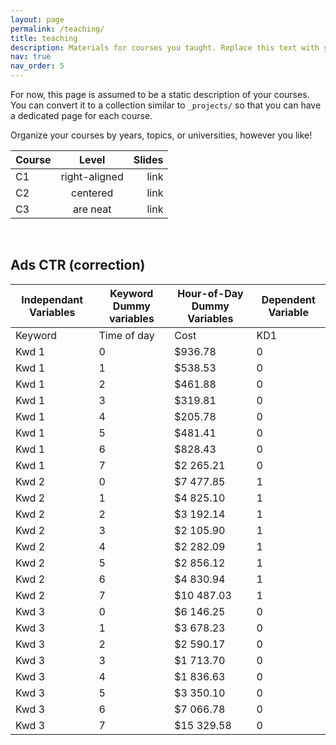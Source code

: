 ```yaml
---
layout: page
permalink: /teaching/
title: teaching
description: Materials for courses you taught. Replace this text with your description.
nav: true
nav_order: 5
---
```


For now, this page is assumed to be a static description of your courses. You can convert it to a collection similar to `_projects/` so that you can have a dedicated page for each course.

Organize your courses by years, topics, or universities, however you like!


| Course        | Level           | Slides  |
| ------------- |:-------------:| -----:|
| C1     | right-aligned | link |
| C2      | centered      |   link |
| C3 | are neat      |    link |

&nbsp;
## Ads CTR (correction)


| Independant Variables | Keyword Dummy variables | Hour-of-Day Dummy Variables | Dependent Variable |
| --------------------- | ----------------------- | --------------------------- | ------------------ |
| Keyword               | Time of day             | Cost                        | KD1                | KD2 | H1 | H2 | H3 | H4 | H5 | H6 | H7 | Conversions |
| Kwd 1                 | 0                       | $936.78                     | 0                  | 0 | 0 | 0 | 0 | 0 | 0 | 0 | 0 | 15 |
| Kwd 1                 | 1                       | $538.53                     | 0                  | 0 | 1 | 0 | 0 | 0 | 0 | 0 | 0 | 7 |
| Kwd 1                 | 2                       | $461.88                     | 0                  | 0 | 0 | 1 | 0 | 0 | 0 | 0 | 0 | 3 |
| Kwd 1                 | 3                       | $319.81                     | 0                  | 0 | 0 | 0 | 1 | 0 | 0 | 0 | 0 | 1 |
| Kwd 1                 | 4                       | $205.78                     | 0                  | 0 | 0 | 0 | 0 | 1 | 0 | 0 | 0 | 1 |
| Kwd 1                 | 5                       | $481.41                     | 0                  | 0 | 0 | 0 | 0 | 0 | 1 | 0 | 0 | 2 |
| Kwd 1                 | 6                       | $828.43                     | 0                  | 0 | 0 | 0 | 0 | 0 | 0 | 1 | 0 | 4 |
| Kwd 1                 | 7                       | $2 265.21                   | 0                  | 0 | 0 | 0 | 0 | 0 | 0 | 0 | 1 | 33 |
| Kwd 2                 | 0                       | $7 477.85                   | 1                  | 0 | 0 | 0 | 0 | 0 | 0 | 0 | 0 | 31 |
| Kwd 2                 | 1                       | $4 825.10                   | 1                  | 0 | 1 | 0 | 0 | 0 | 0 | 0 | 0 | 21 |
| Kwd 2                 | 2                       | $3 192.14                   | 1                  | 0 | 0 | 1 | 0 | 0 | 0 | 0 | 0 | 18 |
| Kwd 2                 | 3                       | $2 105.90                   | 1                  | 0 | 0 | 0 | 1 | 0 | 0 | 0 | 0 | 5 |
| Kwd 2                 | 4                       | $2 282.09                   | 1                  | 0 | 0 | 0 | 0 | 1 | 0 | 0 | 0 | 12 |
| Kwd 2                 | 5                       | $2 856.12                   | 1                  | 0 | 0 | 0 | 0 | 0 | 1 | 0 | 0 | 7 |
| Kwd 2                 | 6                       | $4 830.94                   | 1                  | 0 | 0 | 0 | 0 | 0 | 0 | 1 | 0 | 20 |
| Kwd 2                 | 7                       | $10 487.03                  | 1                  | 0 | 0 | 0 | 0 | 0 | 0 | 0 | 1 | 53 |
| Kwd 3                 | 0                       | $6 146.25                   | 0                  | 1 | 0 | 0 | 0 | 0 | 0 | 0 | 0 | 13 |
| Kwd 3                 | 1                       | $3 678.23                   | 0                  | 1 | 1 | 0 | 0 | 0 | 0 | 0 | 0 | 14 |
| Kwd 3                 | 2                       | $2 590.17                   | 0                  | 1 | 0 | 1 | 0 | 0 | 0 | 0 | 0 | 10 |
| Kwd 3                 | 3                       | $1 713.70                   | 0                  | 1 | 0 | 0 | 1 | 0 | 0 | 0 | 0 | 5 |
| Kwd 3                 | 4                       | $1 836.63                   | 0                  | 1 | 0 | 0 | 0 | 1 | 0 | 0 | 0 | 4 |
| Kwd 3                 | 5                       | $3 350.10                   | 0                  | 1 | 0 | 0 | 0 | 0 | 1 | 0 | 0 | 6 |
| Kwd 3                 | 6                       | $7 066.78                   | 0                  | 1 | 0 | 0 | 0 | 0 | 0 | 1 | 0 | 12 |
| Kwd 3                 | 7                       | $15 329.58                  | 0                  | 1 | 0 | 0 | 0 | 0 | 0 | 0 | 1 | 27 |